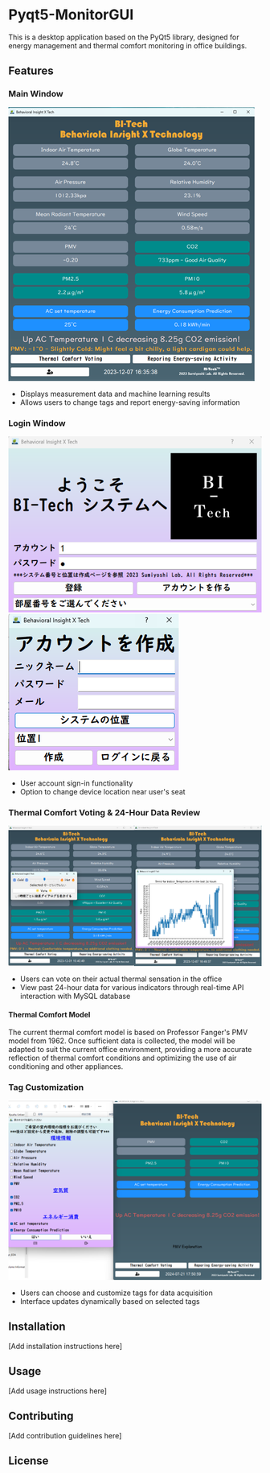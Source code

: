 # Pyqt5-MonitorGUI

This is a desktop application based on the PyQt5 library, designed for energy management and thermal comfort monitoring in office buildings.

## Features

### Main Window
![Main Window](Image/2.png)
- Displays measurement data and machine learning results
- Allows users to change tags and report energy-saving information

### Login Window
![Login Window 1](Image/0.png) ![Login Window 2](Image/01.png)
- User account sign-in functionality
- Option to change device location near user's seat

### Thermal Comfort Voting & 24-Hour Data Review
![Voting and Data Review](Image/v.png)
- Users can vote on their actual thermal sensation in the office
- View past 24-hour data for various indicators through real-time API interaction with MySQL database

#### Thermal Comfort Model
The current thermal comfort model is based on Professor Fanger's PMV model from 1962. Once sufficient data is collected, the model will be adapted to suit the current office environment, providing a more accurate reflection of thermal comfort conditions and optimizing the use of air conditioning and other appliances.

### Tag Customization
![Tag Change](Image/tag2.png)
- Users can choose and customize tags for data acquisition
- Interface updates dynamically based on selected tags

## Installation

[Add installation instructions here]

## Usage

[Add usage instructions here]

## Contributing

[Add contribution guidelines here]

## License


